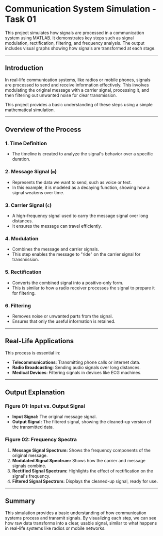 # Communication System Simulation - Task 01

This project simulates how signals are processed in a communication system using MATLAB. It demonstrates key steps such as signal modulation, rectification, filtering, and frequency analysis. The output includes visual graphs showing how signals are transformed at each stage.

---

## Introduction

In real-life communication systems, like radios or mobile phones, signals are processed to send and receive information effectively. This involves modulating the original message with a carrier signal, processing it, and then filtering out unwanted noise for clear transmission.

This project provides a basic understanding of these steps using a simple mathematical simulation.

---

## Overview of the Process

### 1. **Time Definition**  
- The timeline is created to analyze the signal's behavior over a specific duration.

### 2. **Message Signal (`m`)**  
- Represents the data we want to send, such as voice or text.
- In this example, it is modeled as a decaying function, showing how a signal weakens over time.

### 3. **Carrier Signal (`c`)**  
- A high-frequency signal used to carry the message signal over long distances.
- It ensures the message can travel efficiently.

### 4. **Modulation**  
- Combines the message and carrier signals.  
- This step enables the message to "ride" on the carrier signal for transmission.

### 5. **Rectification**  
- Converts the combined signal into a positive-only form.
- This is similar to how a radio receiver processes the signal to prepare it for filtering.

### 6. **Filtering**  
- Removes noise or unwanted parts from the signal.
- Ensures that only the useful information is retained.

---

## Real-Life Applications

This process is essential in:  
- **Telecommunications**: Transmitting phone calls or internet data.  
- **Radio Broadcasting**: Sending audio signals over long distances.  
- **Medical Devices**: Filtering signals in devices like ECG machines.  

---

## Output Explanation

### Figure 01: Input vs. Output Signal  
- **Input Signal:** The original message signal.  
- **Output Signal:** The filtered signal, showing the cleaned-up version of the transmitted data.

### Figure 02: Frequency Spectra  
1. **Message Signal Spectrum:** Shows the frequency components of the original message.  
2. **Modulated Signal Spectrum:** Shows how the carrier and message signals combine.  
3. **Rectified Signal Spectrum:** Highlights the effect of rectification on the signal's frequency.  
4. **Filtered Signal Spectrum:** Displays the cleaned-up signal, ready for use.

---

## Summary

This simulation provides a basic understanding of how communication systems process and transmit signals. By visualizing each step, we can see how raw data transforms into a clear, usable signal, similar to what happens in real-life systems like radios or mobile networks.

